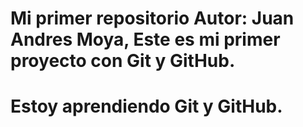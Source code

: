 # Mi primer repositorio Autor: Juan Andres Moya, Este es mi primer proyecto con Git y GitHub.
# Estoy aprendiendo Git y GitHub.

